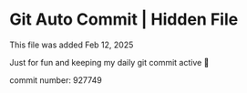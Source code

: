 # Git Auto Commit | Hidden File

This file was added Feb 12, 2025

Just for fun and keeping my daily git commit active 🤪

commit number: 927749
